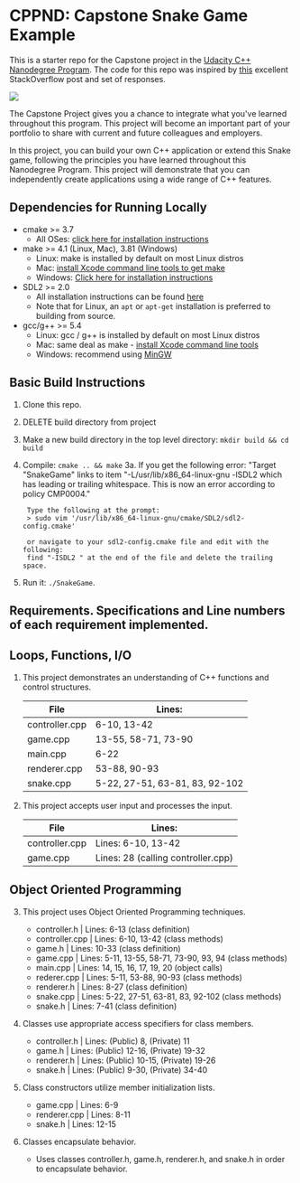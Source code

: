 # CPPND: Capstone Snake Game Example

This is a starter repo for the Capstone project in the [Udacity C++ Nanodegree Program](https://www.udacity.com/course/c-plus-plus-nanodegree--nd213). The code for this repo was inspired by [this](https://codereview.stackexchange.com/questions/212296/snake-game-in-c-with-sdl) excellent StackOverflow post and set of responses.

<img src="snake_game.gif"/>

The Capstone Project gives you a chance to integrate what you've learned throughout this program. This project will become an important part of your portfolio to share with current and future colleagues and employers.

In this project, you can build your own C++ application or extend this Snake game, following the principles you have learned throughout this Nanodegree Program. This project will demonstrate that you can independently create applications using a wide range of C++ features.

## Dependencies for Running Locally
* cmake >= 3.7
  * All OSes: [click here for installation instructions](https://cmake.org/install/)
* make >= 4.1 (Linux, Mac), 3.81 (Windows)
  * Linux: make is installed by default on most Linux distros
  * Mac: [install Xcode command line tools to get make](https://developer.apple.com/xcode/features/)
  * Windows: [Click here for installation instructions](http://gnuwin32.sourceforge.net/packages/make.htm)
* SDL2 >= 2.0
  * All installation instructions can be found [here](https://wiki.libsdl.org/Installation)
  * Note that for Linux, an `apt` or `apt-get` installation is preferred to building from source.
* gcc/g++ >= 5.4
  * Linux: gcc / g++ is installed by default on most Linux distros
  * Mac: same deal as make - [install Xcode command line tools](https://developer.apple.com/xcode/features/)
  * Windows: recommend using [MinGW](http://www.mingw.org/)

## Basic Build Instructions

1. Clone this repo.
1. DELETE build directory from project
2. Make a new build directory in the top level directory: `mkdir build && cd build`
3. Compile: `cmake .. && make`
    3a. If you get the following error:
        "Target "SnakeGame" links to item "-L/usr/lib/x86_64-linux-gnu -lSDL2 which has leading or trailing whitespace.  This is now an error according to policy CMP0004."

        Type the following at the prompt:
        > sudo vim '/usr/lib/x86_64-linux-gnu/cmake/SDL2/sdl2-config.cmake'

        or navigate to your sdl2-config.cmake file and edit with the following:
        find "-ISDL2 " at the end of the file and delete the trailing space.
4. Run it: `./SnakeGame`.

## Requirements.  Specifications and Line numbers of each requirement implemented.

##      Loops, Functions, I/O
1. This project demonstrates an understanding of C++ functions and control structures.
    
    File | Lines:
    ---- | ------------
    controller.cpp | 6-10, 13-42
    game.cpp | 13-55, 58-71, 73-90 
    main.cpp | 6-22
    renderer.cpp | 53-88, 90-93
    snake.cpp | 5-22, 27-51, 63-81, 83, 92-102 

    
2. This project accepts user input and processes the input.

    File | Lines:
    ---- | ------------
    controller.cpp |  Lines: 6-10, 13-42
    game.cpp       |  Lines: 28 (calling controller.cpp) 

##      Object Oriented Programming
3. This project uses Object Oriented Programming techniques.
    * controller.h   |  Lines: 6-13 (class definition)
    * controller.cpp |  Lines: 6-10, 13-42 (class methods)
    * game.h         |  Lines: 10-33 (class definition)
    * game.cpp       |  Lines: 5-11, 13-55, 58-71, 73-90, 93, 94 
                      		(class methods)
    * main.cpp       |  Lines: 14, 15, 16, 17, 19, 20
                      		(object calls) 
    * rederer.cpp    |  Lines: 5-11, 53-88, 90-93
                      		(class methods)
    * renderer.h     |  Lines: 8-27 (class definition)
    * snake.cpp      |  Lines: 5-22, 27-51, 63-81, 83, 92-102
                      		(class methods)
    * snake.h        |  Lines: 7-41 (class definition)

4. Classes use appropriate access specifiers for class members.
    * controller.h   |  Lines: (Public) 8, (Private) 11
    * game.h         |  Lines: (Public) 12-16, (Private) 19-32
    * renderer.h     |  Lines: (Public) 10-15, (Private) 19-26
    * snake.h        |  Lines: (Public) 9-30, (Private) 34-40

5. Class constructors utilize member initialization lists.
    * game.cpp       |  Lines: 6-9
    * renderer.cpp   |  Lines: 8-11
    * snake.h        |  Lines: 12-15

6. Classes encapsulate behavior.
    * Uses classes controller.h, game.h, renderer.h, and snake.h in order to encapsulate behavior.